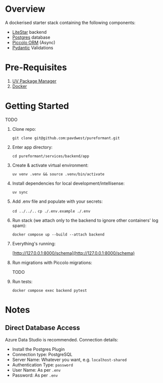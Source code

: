 # Overview

A dockerised starter stack containing the following components:

* [LiteStar](https://github.com/litestar-org/litestar) backend
* [Postgres](https://www.postgresql.org/) database
* [Piccolo ORM](https://github.com/piccolo-orm/piccolo) (Async)
* [Pydantic](https://github.com/pydantic/pydantic) Validations


# Pre-Requisites

1. [UV Package Manager](https://github.com/astral-sh/uv)
2. [Docker](https://docs.docker.com/get-started/get-docker/)


# Getting Started

TODO

1. Clone repo:

    ```git clone git@github.com:pavdwest/pureformant.git```

2. Enter app directory:

    ```cd pureformant/services/backend/app```

3. Create & activate virtual environment:

    ```uv venv .venv && source .venv/bin/activate```

4. Install dependencies for local development/intellisense:

    ```uv sync```

5. Add .env file and populate with your secrets:

    ```cd ../../..```
    ```cp ./.env.example ./.env```


6. Run stack (we attach only to the backend to ignore other containers' log spam):

    ```docker compose up --build --attach backend```

7. Everything's running:

    [http://127.0.0.1:8000/schema](http://127.0.0.1:8000/schema)

8. Run migrations with Piccolo migrations:

    TODO

9. Run tests:

    `docker compose exec backend pytest`

# Notes

## Direct Database Access

Azure Data Studio is recommended. Connection details:

* Install the Postgres Plugin
* Connection type: PostgreSQL
* Server Name: Whatever you want, e.g. `localhost-shared`
* Authentication Type: `password`
* User Name: As per `.env`
* Password: As per `.env`
